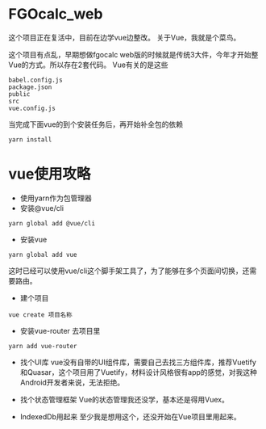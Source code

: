 # FGOcalc_web

这个项目正在复活中，目前在边学vue边整改。
关于Vue，我就是个菜鸟。

这个项目有点乱，早期想做fgocalc web版的时候就是传统3大件，今年才开始整Vue的方式。所以存在2套代码。
Vue有关的是这些
```
babel.config.js
package.json
public
src
vue.config.js
```
当完成下面vue的到个安装任务后，再开始补全包的依赖
```
yarn install
```

# vue使用攻略
- 使用yarn作为包管理器
- 安装@vue/cli
```
yarn global add @vue/cli
```
- 安装vue
```
yarn global add vue
```
这时已经可以使用vue/cli这个脚手架工具了，为了能够在多个页面间切换，还需要路由。
- 建个项目
```
vue create 项目名称
```
- 安装vue-router
去项目里
```
yarn add vue-router
```
- 找个UI库
vue没有自带的UI组件库，需要自己去找三方组件库，推荐Vuetify和Quasar，这个项目用了Vuetify，材料设计风格很有app的感觉，对我这种Android开发者来说，无法拒绝。

- 找个状态管理框架
Vue的状态管理我还没学，基本还是得用Vuex。

- IndexedDb用起来
至少我是想用这个，还没开始在Vue项目里用起来。
